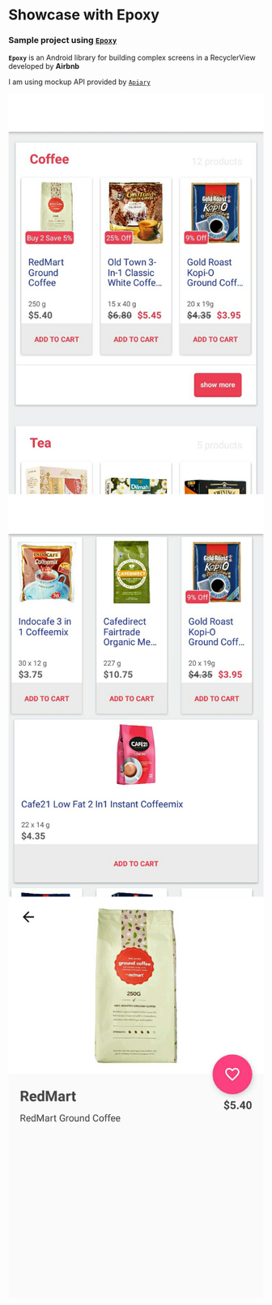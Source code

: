 # **Showcase with Epoxy**
### Sample project using [`Epoxy`](https://github.com/airbnb/epoxy)

**`Epoxy`** is an Android library for building complex screens in a RecyclerView developed by **Airbnb**

I am using mockup API provided by [`Apiary`](https://apiary.io/)

![Screenshot 1](images/Screenshot_1.jpg?raw=true)
![Screenshot 2](https://github.com/RahadianArthapati/ShowcaseEpoxy/blob/mvp/images/Screenshot_2.jpg "Screenshot 2")
![Screenshot 3](https://github.com/RahadianArthapati/ShowcaseEpoxy/blob/mvp/images/Screenshot_3.jpg "Screenshot 3")
